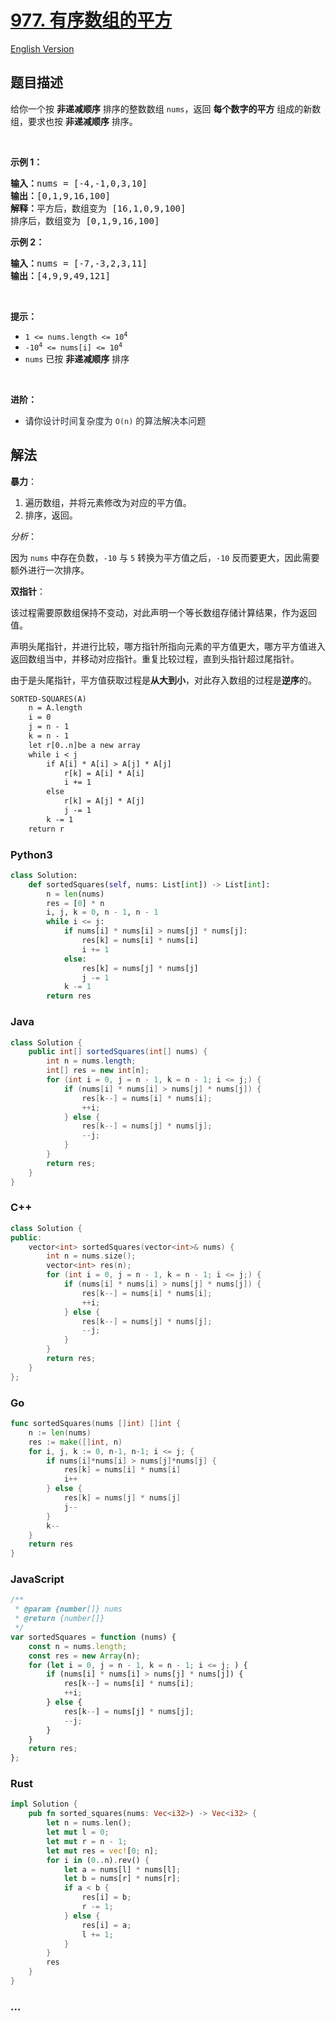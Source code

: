 # [977. 有序数组的平方](https://leetcode-cn.com/problems/squares-of-a-sorted-array)

[English Version](/solution/0900-0999/0977.Squares%20of%20a%20Sorted%20Array/README_EN.md)

## 题目描述

<!-- 这里写题目描述 -->

<p>给你一个按 <strong>非递减顺序</strong> 排序的整数数组 <code>nums</code>，返回 <strong>每个数字的平方</strong> 组成的新数组，要求也按 <strong>非递减顺序</strong> 排序。</p>

<ul>
</ul>

<p> </p>

<p><strong>示例 1：</strong></p>

<pre>
<strong>输入：</strong>nums = [-4,-1,0,3,10]
<strong>输出：</strong>[0,1,9,16,100]
<strong>解释：</strong>平方后，数组变为 [16,1,0,9,100]
排序后，数组变为 [0,1,9,16,100]</pre>

<p><strong>示例 2：</strong></p>

<pre>
<strong>输入：</strong>nums = [-7,-3,2,3,11]
<strong>输出：</strong>[4,9,9,49,121]
</pre>

<p> </p>

<p><strong>提示：</strong></p>

<ul>
	<li><code><span>1 <= nums.length <= </span>10<sup>4</sup></code></li>
	<li><code>-10<sup>4</sup> <= nums[i] <= 10<sup>4</sup></code></li>
	<li><code>nums</code> 已按 <strong>非递减顺序</strong> 排序</li>
</ul>

<p> </p>

<p><strong>进阶：</strong></p>

<ul>
	<li>请你<span style="color: rgb(36, 41, 46); font-family: -apple-system, BlinkMacSystemFont, &quot;Segoe UI&quot;, Helvetica, Arial, sans-serif, &quot;Apple Color Emoji&quot;, &quot;Segoe UI Emoji&quot;; font-size: 14px; font-style: normal; font-variant-ligatures: normal; font-variant-caps: normal; font-weight: 400; letter-spacing: normal; orphans: 2; text-align: start; text-indent: 0px; text-transform: none; white-space: normal; widows: 2; word-spacing: 0px; -webkit-text-stroke-width: 0px; background-color: rgb(255, 255, 255); text-decoration-style: initial; text-decoration-color: initial; display: inline !important; float: none;">设计时间复杂度为 <code>O(n)</code> 的算法解决本问题</span></li>
</ul>

## 解法

<!-- 这里可写通用的实现逻辑 -->

**暴力**：

1. 遍历数组，并将元素修改为对应的平方值。
2. 排序，返回。

*分析*：

因为 `nums` 中存在负数，`-10` 与 `5` 转换为平方值之后，`-10` 反而要更大，因此需要额外进行一次排序。

**双指针**：

该过程需要原数组保持不变动，对此声明一个等长数组存储计算结果，作为返回值。

声明头尾指针，并进行比较，哪方指针所指向元素的平方值更大，哪方平方值进入返回数组当中，并移动对应指针。重复比较过程，直到头指针超过尾指针。

由于是头尾指针，平方值获取过程是**从大到小**，对此存入数组的过程是**逆序**的。

```txt
SORTED-SQUARES(A)
    n = A.length
    i = 0
    j = n - 1
    k = n - 1
    let r[0..n]be a new array
    while i < j 
        if A[i] * A[i] > A[j] * A[j]
            r[k] = A[i] * A[i]
            i += 1
        else
            r[k] = A[j] * A[j]
            j -= 1
        k -= 1
    return r
```

<!-- tabs:start -->

### **Python3**

<!-- 这里可写当前语言的特殊实现逻辑 -->

```python
class Solution:
    def sortedSquares(self, nums: List[int]) -> List[int]:
        n = len(nums)
        res = [0] * n
        i, j, k = 0, n - 1, n - 1
        while i <= j:
            if nums[i] * nums[i] > nums[j] * nums[j]:
                res[k] = nums[i] * nums[i]
                i += 1
            else:
                res[k] = nums[j] * nums[j]
                j -= 1
            k -= 1
        return res
```

### **Java**

<!-- 这里可写当前语言的特殊实现逻辑 -->

```java
class Solution {
    public int[] sortedSquares(int[] nums) {
        int n = nums.length;
        int[] res = new int[n];
        for (int i = 0, j = n - 1, k = n - 1; i <= j;) {
            if (nums[i] * nums[i] > nums[j] * nums[j]) {
                res[k--] = nums[i] * nums[i];
                ++i;
            } else {
                res[k--] = nums[j] * nums[j];
                --j;
            }
        }
        return res;
    }
}
```

### **C++**

```cpp
class Solution {
public:
    vector<int> sortedSquares(vector<int>& nums) {
        int n = nums.size();
        vector<int> res(n);
        for (int i = 0, j = n - 1, k = n - 1; i <= j;) {
            if (nums[i] * nums[i] > nums[j] * nums[j]) {
                res[k--] = nums[i] * nums[i];
                ++i;
            } else {
                res[k--] = nums[j] * nums[j];
                --j;
            }
        }
        return res;
    }
};
```

### **Go**

```go
func sortedSquares(nums []int) []int {
	n := len(nums)
	res := make([]int, n)
	for i, j, k := 0, n-1, n-1; i <= j; {
		if nums[i]*nums[i] > nums[j]*nums[j] {
			res[k] = nums[i] * nums[i]
			i++
		} else {
			res[k] = nums[j] * nums[j]
			j--
		}
		k--
	}
	return res
}
```

### **JavaScript**

```js
/**
 * @param {number[]} nums
 * @return {number[]}
 */
var sortedSquares = function (nums) {
    const n = nums.length;
    const res = new Array(n);
    for (let i = 0, j = n - 1, k = n - 1; i <= j; ) {
        if (nums[i] * nums[i] > nums[j] * nums[j]) {
            res[k--] = nums[i] * nums[i];
            ++i;
        } else {
            res[k--] = nums[j] * nums[j];
            --j;
        }
    }
    return res;
};
```

### **Rust**

```rust
impl Solution {
    pub fn sorted_squares(nums: Vec<i32>) -> Vec<i32> {
        let n = nums.len();
        let mut l = 0;
        let mut r = n - 1;
        let mut res = vec![0; n];
        for i in (0..n).rev() {
            let a = nums[l] * nums[l];
            let b = nums[r] * nums[r];
            if a < b {
                res[i] = b;
                r -= 1;
            } else {
                res[i] = a;
                l += 1;
            }
        }
        res
    }
}
```

### **...**

```

```

<!-- tabs:end -->
